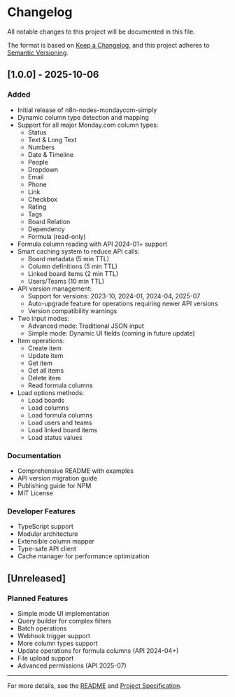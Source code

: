 # Changelog

All notable changes to this project will be documented in this file.

The format is based on [Keep a Changelog](https://keepachangelog.com/en/1.0.0/),
and this project adheres to [Semantic Versioning](https://semver.org/spec/v2.0.0.html).

## [1.0.0] - 2025-10-06

### Added
- Initial release of n8n-nodes-mondaycom-simply
- Dynamic column type detection and mapping
- Support for all major Monday.com column types:
  - Status
  - Text & Long Text
  - Numbers
  - Date & Timeline
  - People
  - Dropdown
  - Email
  - Phone
  - Link
  - Checkbox
  - Rating
  - Tags
  - Board Relation
  - Dependency
  - Formula (read-only)
- Formula column reading with API 2024-01+ support
- Smart caching system to reduce API calls:
  - Board metadata (5 min TTL)
  - Column definitions (5 min TTL)
  - Linked board items (2 min TTL)
  - Users/Teams (10 min TTL)
- API version management:
  - Support for versions: 2023-10, 2024-01, 2024-04, 2025-07
  - Auto-upgrade feature for operations requiring newer API versions
  - Version compatibility warnings
- Two input modes:
  - Advanced mode: Traditional JSON input
  - Simple mode: Dynamic UI fields (coming in future update)
- Item operations:
  - Create item
  - Update item
  - Get item
  - Get all items
  - Delete item
  - Read formula columns
- Load options methods:
  - Load boards
  - Load columns
  - Load formula columns
  - Load users and teams
  - Load linked board items
  - Load status values

### Documentation
- Comprehensive README with examples
- API version migration guide
- Publishing guide for NPM
- MIT License

### Developer Features
- TypeScript support
- Modular architecture
- Extensible column mapper
- Type-safe API client
- Cache manager for performance optimization

## [Unreleased]

### Planned Features
- Simple mode UI implementation
- Query builder for complex filters
- Batch operations
- Webhook trigger support
- More column types support
- Update operations for formula columns (API 2024-04+)
- File upload support
- Advanced permissions (API 2025-07)

---

For more details, see the [README](README.md) and [Project Specification](Project%20specification.md).
